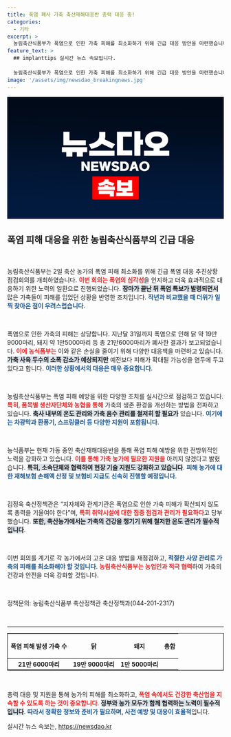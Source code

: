 ```yaml
---
title: 폭염 폐사 가축 축산재해대응반 총력 대응 중!
categories:
  - 기타
excerpt: >
  농림축산식품부가 폭염으로 인한 가축 피해를 최소화하기 위해 긴급 대응 방안을 마련했습니다. 폭염 특보 속에서 21만 여 마리의 가축이 폐사하는 등 피해 상황이 심각한데, 정부는 축사 온도 관리와 가축 음수 관리를 강조하며 농가의 피해를 신속히 지원할 계획입니다.
feature_text: >
  ## implanttips 실시간 뉴스 속보입니다.

  농림축산식품부가 폭염으로 인한 가축 피해를 최소화하기 위해 긴급 대응 방안을 마련했습니다. 폭염 특보 속에서 21만 여 마리의 가축이 폐사하는 등 피해 상황이 심각한데, 정부는 축사 온도 관리와 가축 음수 관리를 강조하며 농가의 피해를 신속히 지원할 계획입니다.
image: '/assets/img/newsdao_breakingnews.jpg'
---
```


<p><img src="/assets/img/newsdao_breakingnews.jpg" alt="implanttips 속보" /></p>

<h2 data-ke-size="size26">폭염 피해 대응을 위한 농림축산식품부의 긴급 대응</h2>

<p data-ke-size="size16">&nbsp;</p>

<p>농림축산식품부는 2일 축산 농가의 폭염 피해 최소화를 위해 긴급 폭염 대응 추진상황 점검회의를 개최하였습니다. <b><span style="color: #ee2323;">이번 회의는 폭염의 심각성</span></b>을 인지하고 더욱 효과적으로 대응하기 위한 노력의 일환으로 진행되었습니다. <b><span style="background-color: #21538527;">장마가 끝난 뒤 폭염 특보가 발령되면서</span></b> 많은 가축들이 피해를 입었던 상황을 반영한 조치입니다. <b><span style="color: #1a5490;">작년과 비교했을 때 더위가 일찍 찾아온 점이 우려스럽습니다</span></b>.</p>

<p data-ke-size="size16">&nbsp;</p>

<p>폭염으로 인한 가축의 피해는 상당합니다. 지난달 31일까지 폭염으로 인해 닭 약 19만9000마리, 돼지 약 1만5000마리 등 총 21만6000마리가 폐사한 결과가 보고되었습니다. <b><span style="color: #ee2323;">이에 농식품부는</span></b> 이와 같은 손실을 줄이기 위해 다양한 대응책을 마련하고 있습니다. <b><span style="background-color: #21538527;">가축 사육 두수의 소폭 감소가 예상되지만</span></b> 예전보다 피해가 확대될 가능성을 염두에 두고 있다고 합니다. <b><span style="color: #1a5490;">이러한 상황에서의 대응은 매우 중요합니다</span></b>.</p>

<p data-ke-size="size16">&nbsp;</p>

<p>농림축산식품부는 폭염 피해 예방을 위한 다양한 조치를 실시간으로 점검하고 있습니다. <b><span style="color: #ee2323;">특히, 품목별 생산자단체와 농협을 통해</span></b> 가축의 생존 환경을 개선하는 방법을 전파하고 있습니다. <b><span style="background-color: #21538527;">축사 내부의 온도 관리와 가축 음수 관리를 철저히 할 필요가</span></b> 있습니다. <b><span style="color: #1a5490;">여기에는 차광막과 환풍기, 스프링클러 등 다양한 지원이 포함됩니다</span></b>.</p>

<p data-ke-size="size16">&nbsp;</p>

<p>농식품부는 현재 가동 중인 축산재해대응반을 통해 폭염 피해 예방을 위한 전방위적인 노력을 강화하고 있습니다. <b><span style="color: #ee2323;">이를 통해 가축 농가에 필요한 지원을</span></b> 아끼지 않겠다고 밝혔습니다. <b><span style="background-color: #21538527;">특히, 소속단체와 협력하여 현장 기술 지원도 강화하고 있습니다</span></b>. <b><span style="color: #1a5490;">피해 농가에 대한 재해보험 손해액 산정 및 보험비 지급도 신속히 진행할 예정입니다</span></b>.</p>

<p data-ke-size="size16">&nbsp;</p>

<p>김정욱 축산정책관은 “지자체와 관계기관은 폭염으로 인한 가축 피해가 확산되지 않도록 총력을 기울여야 한다”며, <b><span style="color: #ee2323;">특히 취약시설에 대한 집중 점검과 관리가 필요하다</span></b>고 당부했습니다. <b><span style="background-color: #21538527;">또한, 축산농가에서는 가축의 건강을 챙기기 위해 철저한 온도 관리가 필수적입니다</span></b>.</p>

<p data-ke-size="size16">&nbsp;</p>

<p>이번 회의를 계기로 각 농가에서의 고온 대응 방법을 재점검하고, <b><span style="color: #1a5490;">적절한 사양 관리로 가축의 피해를 최소화해야 할 것입니다</span></b>. <b><span style="color: #ee2323;">농림축산식품부는 농업인과 적극 협력</span></b>하여 가축의 건강과 안전을 더욱 강화할 것입니다. </p>

<p data-ke-size="size16">&nbsp;</p>

<p>정책문의: 농림축산식품부 축산정책관 축산정책과(044-201-2317)</p>

<p data-ke-size="size16">&nbsp;</p>

<hr>

<table style="width: 100%; border-collapse: collapse; border: 1px solid #000;">
    <thead>
        <tr>
            <th style="text-align: center; height: 50px;">폭염 피해 발생 가축 수</th>
            <th style="text-align: center; height: 50px;">닭</th>
            <th style="text-align: center; height: 50px;">돼지</th>
            <th style="text-align: center; height: 50px;">총합</th>
        </tr>
    </thead>
    <tbody>
        <tr>
            <td style="text-align: center; height: 17px;"><b>21만 6000마리</b></td>
            <td style="text-align: center; height: 17px;"><b>19만 9000마리</b></td>
            <td style="text-align: center; height: 17px;"><b>1만 5000마리</b></td>
        </tr>
    </tbody>
</table>

<p data-ke-size="size16">&nbsp;</p>

<p>총력 대응 및 지원을 통해 농가의 피해를 최소화하고, <b><span style="color: #ee2323;">폭염 속에서도 건강한 축산업을 지속할 수 있도록 하는 것이 중요합니다</span></b>. <b><span style="background-color: #21538527;">정부와 농가 모두가 함께 협력하는 노력이 필수적입니다</span></b>. <b><span style="color: #1a5490;">따라서 정확한 정보와 준비가 필요하며, 사전 예방 및 대응이 효율적</span></b>입니다.</p>
실시간 뉴스 속보는, <a href="https://newsdao.kr" rel="dofollow">https://newsdao.kr</a>


